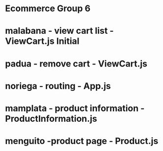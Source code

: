# Ecommerce Group 6
# malabana - view cart list - ViewCart.js Initial
# padua - remove cart - ViewCart.js
# noriega - routing - App.js
# mamplata - product information - ProductInformation.js
# menguito -product page - Product.js
